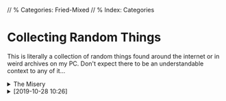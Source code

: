 // % Categories: Fried-Mixed
// % Index: Categories

# Collecting Random Things

This is literally a collection of random things found around the internet or in weird archives on my PC. Don't expect there to be an understandable context to any of it...

<div markdown="1" class="BorderBoxContainer">

<details markdown="1">
<summary>The Misery</summary>

<p><video controls><source src="{{< assetsRoot >}}/Media/Random/RickMisery.webm" type="video/webm"></video></p>

_(Origin and License of the video: Unknown)_

</details>

<details markdown="1">
<summary>[2019-10-28 10:26]</summary>

APKPure, an Android app store, integrates social features for some reason. And this is a post that I found many years ago by chance. God, it makes me laugh.

![]({{< assetsRoot >}}/Media/Random/photo_31@18-09-2019_10-28-17.avif)

_(Photo license: Unknown)_

</details>

</div>